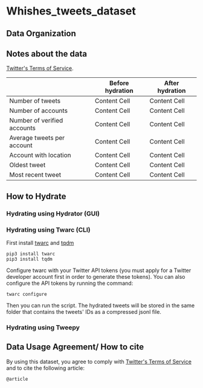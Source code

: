 # Whishes_tweets_dataset

## Data Organization

## Notes about the data

[Twitter's Terms of Service](https://twitter.com/en/tos).

|               | Before hydration | After hydration |
| ------------- | ------------- | ------------- |
| Number of tweets  | Content Cell  | Content Cell  |
| Number of accounts  | Content Cell  | Content Cell  |
| Number of verified accounts  | Content Cell  | Content Cell  |
| Average tweets per account  | Content Cell  | Content Cell  |
| Account with location  | Content Cell  | Content Cell  |
| Oldest tweet  | Content Cell  | Content Cell  |
| Most recent tweet  | Content Cell  | Content Cell  |
## How to Hydrate

### Hydrating using Hydrator (GUI)

### Hydrating using Twarc (CLI)

First install [twarc](https://twarc-project.readthedocs.io/en/latest/) and [tqdm](https://tqdm.github.io/)

```
pip3 install twarc
pip3 install tqdm
```

Configure twarc with your Twitter API tokens (you must apply for a Twitter developer account first in order to generate these tokens). You can also configure the API tokens by running the command:

```
twarc configure
```
Then you can run the script. The hydrated tweets will be stored in the same folder that contains the tweets' IDs as a compressed jsonl file. 

### Hydrating using Tweepy

## Data Usage Agreement/ How to cite

By using this dataset, you agree to comply with [Twitter's Terms of Service](https://twitter.com/en/tos) and to cite the following article: 

```
@article
```
